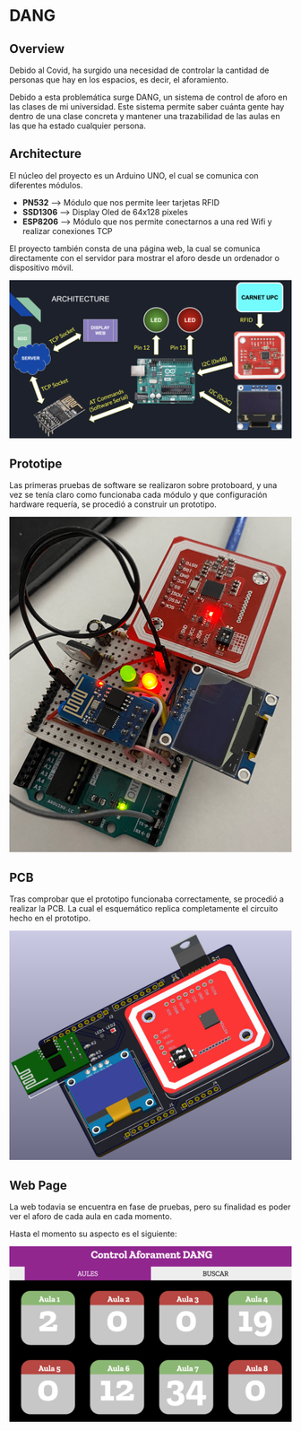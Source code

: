 # DANG

## Overview
Debido al Covid, ha surgido una necesidad de controlar la cantidad de personas
que hay en los espacios, es decir, el aforamiento.

Debido a esta problemática surge DANG, un sistema de control de aforo en las
clases de mi universidad. Este sistema permite saber cuánta gente hay dentro de
una clase concreta y mantener una trazabilidad de las aulas en las que ha estado
cualquier persona.

## Architecture
El núcleo del proyecto es un Arduino UNO, el cual se comunica con diferentes
módulos.

* **PN532** --> Módulo que nos permite leer tarjetas RFID
* **SSD1306** --> Display Oled de 64x128 píxeles
* **ESP8206** --> Módulo que nos permite conectarnos a una red Wifi y realizar
  conexiones TCP

El proyecto también consta de una página web, la cual se comunica directamente
con el servidor para mostrar el aforo desde un ordenador o dispositivo móvil.

![Global_architecture](img/global_architecture.png)

## Prototipe
Las primeras pruebas de software se realizaron sobre protoboard, y una vez se
tenía claro como funcionaba cada módulo y que configuración hardware requería,
se procedió a construir un prototipo.

![Prototipe](img/prototipe.png)

## PCB
Tras comprobar que el prototipo funcionaba correctamente, se procedió a realizar
la PCB. La cual el esquemático replica completamente el circuito hecho en el
prototipo.

![PCB_3d](img/PCB_3d.png)

## Web Page
La web todavia se encuentra en fase de pruebas, pero su finalidad es poder ver
el aforo de cada aula en cada momento.

Hasta el momento su aspecto es el siguiente:

![web_page](img/web_page.png)